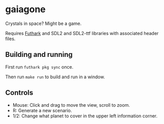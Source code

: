 # gaiagone

Crystals in space?  Might be a game.

Requires [Futhark](http://futhark-lang.org) and SDL2 and SDL2-ttf
libraries with associated header files.


## Building and running

First run `futhark pkg sync` once.

Then run `make run` to build and run in a window.


## Controls

- Mouse: Click and drag to move the view, scroll to zoom.
- R: Generate a new scenario.
- 1/2: Change what planet to cover in the upper left information corner.
